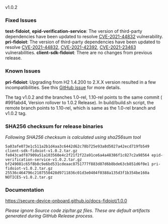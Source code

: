 v1.0.2

### Fixed Issues

**test-fidoiot**, **epid-verification-service**: The version of third-party dependencies have been updated to resolve [CVE-2021-44832](https://nvd.nist.gov/vuln/detail/CVE-2021-44832) vulnerability.
**pri-fidoiot**: The version of third-party dependencies have been updated to resolve  [CVE-2021-44832](https://nvd.nist.gov/vuln/detail/CVE-2021-44832), [CVE-2021-42392](https://github.com/advisories/GHSA-h376-j262-vhq6), [CVE-2021-23463](https://github.com/advisories/GHSA-7rpj-hg47-cx62) vulnerabilities.
**client-sdk-fidoiot**: There are no changes from previous release.  

### Known Issues
**pri-fidoiot**: Upgrading from H2 1.4.200 to 2.X.X version resulted in a few incompatibilities. See this [GitHub issue](https://github.com/secure-device-onboard/pri-fidoiot/issues/401) for more details.

The tag v1.0.2 and the branches 1.0-rel, 1.10-rel points to the same commit ( #991abd4, Version rollover to 1.0.2 Release). In build/build.sh script, the remote branch points to 1.10-rel, which is same as the 1.0-rel branch and v1.0.2 tag.

### SHA256 checksum for release binaries

*Following SHA256 checksum is calculated using sha256sum tool*
```
5a03afe073e1c511a2b1d4aa3c6442d62c78b725e93a8d5027a42ecd719fb549 client-sdk-fidoiot-v1.0.2.tar.gz
fe043cadf87909a51a103560e4c2f21f2f22a91ce6a4a48386f1c827c2a98564 epid-verification-service-v1.0.2.tar.gz
bf249081c65f8b8c9e6bd531cdeaac8751777f883d87d6b8bde63cb851d6f0e1 pri-fidoiot-v1.0.2.tar.gz
25536c464796c2107550428d9711836c01d3e0404f0388a135d3f1b354be160a NOTICES-v1.0.2.tar.gz
```


### Documentation

https://secure-device-onboard.github.io/docs-fidoiot/1.0.0

*Please ignore Source code zip/tar.gz files. These are default artifacts generated during GitHub Release process.*

